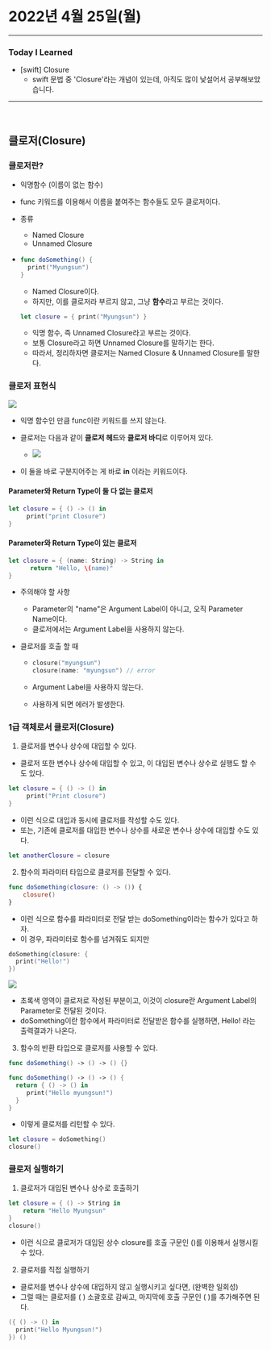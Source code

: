 # 2022년 4월 25일(월)

---

### Today I Learned 

- [swift] Closure 
  - swift 문법 중 'Closure'라는 개념이 있는데, 아직도 많이 낯설어서 공부해보았습니다. 

---

<br>

## 클로저(Closure)

### 클로저란?

- 익명함수 (이름이 없는 함수)

- func 키워드를 이용해서 이름을 붙여주는 함수들도 모두 클로저이다.

- 종류 

  - Named Closure
  - Unnamed Closure 

- ```swift
  func doSomething() {
    print("Myungsun")
  }
  ```

  - Named Closure이다. 
  - 하지만, 이를 클로저라 부르지 않고, 그냥 **함수**라고 부르는 것이다.

  ```swift
  let closure = { print("Myungsun") }
  ```

  - 익명 함수, 즉 Unnamed Closure라고 부르는 것이다.
  - 보통 Closure라고 하면 Unnamed Closure를 말하기는 한다. 
  - 따라서, 정리하자면 클로저는 Named Closure & Unnamed Closure를 말한다.

### 클로저 표현식

![](https://img1.daumcdn.net/thumb/R1280x0/?scode=mtistory2&fname=https%3A%2F%2Fblog.kakaocdn.net%2Fdn%2FNFoBg%2FbtqQ0Pfn2bG%2FtK0Assaiu2rjongwkKWiPk%2Fimg.png)

- 익명 함수인 만큼 func이란 키워드를 쓰지 않는다. 
- 클로저는 다음과 같이 **클로저 헤드**와 **클로저 바디**로 이루어져 있다.
  - ![](https://img1.daumcdn.net/thumb/R1280x0/?scode=mtistory2&fname=https%3A%2F%2Fblog.kakaocdn.net%2Fdn%2Fbh4Y0S%2FbtqQKuqZrqn%2FxZkkNN630gNPH1XKhobyT1%2Fimg.png)

- 이 둘을 바로 구분지어주는 게 바로 **in** 이라는 키워드이다.

#### Parameter와 Return Type이 둘 다 없는 클로저 

```swift
let closure = { () -> () in 
     print("print Closure")
}
```

#### Parameter와 Return Type이 있는 클로저 

```swift
let closure = { (name: String) -> String in 
      return "Hello, \(name)"
}
```

- 주의해야 할 사항 
  - Parameter의 "name"은 Argument Label이 아니고, 오직 Parameter Name이다.
  - 클로저에서는 Argument Label을 사용하지 않는다. 

- 클로저를 호출 할 때 

  - ```swift
    closure("myungsun")
    closure(name: "myungsun") // error
    ```

  - Argument Label을 사용하지 않는다. 
  - 사용하게 되면 에러가 발생한다.

### 1급 객체로서 클로저(Closure)

1. 클로저를 변수나 상수에 대입할 수 있다.

- 클로저 또한 변수나 상수에 대입할 수 있고, 이 대입된 변수나 상수로 실행도 할 수도 있다.

```swift
let closure = { () -> () in 
     print("Print closure")
}
```

- 이런 식으로 대입과 동시에 클로저를 작성할 수도 있다.
- 또는, 기존에 클로저를 대입한 변수나 상수를 새로운 변수나 상수에 대입할 수도 있다.

```swift
let anotherClosure = closure
```

2. 함수의 파라미터 타입으로 클로저를 전달할 수 있다. 

```swift
func doSomething(closure: () -> ()) {
    closure()
}
```

- 이런 식으로 함수를 파라미터로 전달 받는 doSomething이라는 함수가 있다고 하자.
- 이 경우, 파라미터로 함수를 넘겨줘도 되지만 

```swift
doSomething(closure: {
  print("Hello!")
})
```

![](https://img1.daumcdn.net/thumb/R1280x0/?scode=mtistory2&fname=https%3A%2F%2Fblog.kakaocdn.net%2Fdn%2Fbz7EK5%2FbtqQLl8nJQb%2FLsLu4YBjYEVNJ8Fnibn2hK%2Fimg.png)

- 초록색 영역이 클로저로 작성된 부분이고, 이것이 closure란 Argument Label의 Parameter로 전달된 것이다. 
- doSomething이란 함수에서 파라미터로 전달받은 함수를 실행하면, Hello! 라는 출력결과가 나온다.

3. 함수의 반환 타입으로 클로저를 사용할 수 있다. 

```swift
func doSomething() -> () -> () {}
```

```swift
func doSomething() -> () -> () {
  return { () -> () in 
     print("Hello myungsun!")
  }
}
```

- 이렇게 클로저를 리턴할 수 있다. 

```swift
let closure = doSomething()
closure()
```

### 클로저 실행하기

1. 클로저가 대입된 변수나 상수로 호출하기 

```swift
let closure = { () -> String in 
    return "Hello Myungsun"
}
closure()
```

- 이런 식으로 클로저가 대입된 상수 closure를 호출 구문인 ()를 이용해서 실행시킬 수 있다.

2. 클로저를 직접 실행하기 

- 클로저를 변수나 상수에 대입하지 않고 실행시키고 싶다면, (완벽한 일회성)
- 그럴 때는 클로저를 ( ) 소괄호로 감싸고, 마지막에 호출 구문인 ( )를 추가해주면 된다.

```swift
({ () -> () in 
  print("Hello Myungsun!")
}) ()
```

